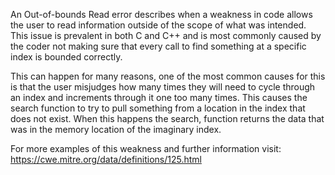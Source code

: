 An Out-of-bounds Read error describes when a weakness in code allows the user to read information outside of the scope of what was intended. This issue is prevalent in both C and C++ and is most commonly caused by the coder not making sure that every call to find something at a specific index is bounded correctly. 

This can happen for many reasons, one of the most common causes for this is that the user misjudges how many times they will need to cycle through an index and increments through it one too many times. This causes the search function to try to pull something from a location in the index that does not exist. When this happens the search, function returns the data that was in the memory location of the imaginary index.



For more examples of this weakness and further information visit: <https://cwe.mitre.org/data/definitions/125.html>
